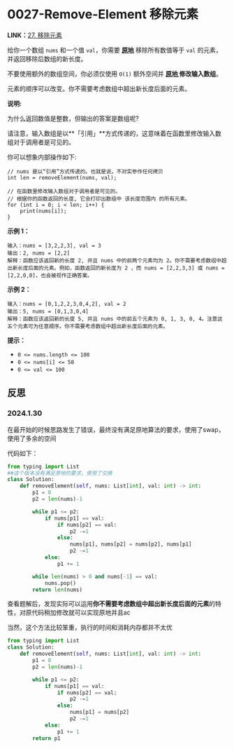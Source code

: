 # 0027-Remove-Element 移除元素

**LINK：**[27. 移除元素](https://leetcode.cn/problems/remove-element/description/)

给你一个数组 `nums` 和一个值 `val`，你需要 **[原地](https://baike.baidu.com/item/原地算法)** 移除所有数值等于 `val` 的元素，并返回移除后数组的新长度。

不要使用额外的数组空间，你必须仅使用 `O(1)` 额外空间并 **[原地 ](https://baike.baidu.com/item/原地算法)修改输入数组**。

元素的顺序可以改变。你不需要考虑数组中超出新长度后面的元素。

 

**说明:**

为什么返回数值是整数，但输出的答案是数组呢?

请注意，输入数组是以**「引用」**方式传递的，这意味着在函数里修改输入数组对于调用者是可见的。

你可以想象内部操作如下:

```
// nums 是以“引用”方式传递的。也就是说，不对实参作任何拷贝
int len = removeElement(nums, val);

// 在函数里修改输入数组对于调用者是可见的。
// 根据你的函数返回的长度, 它会打印出数组中 该长度范围内 的所有元素。
for (int i = 0; i < len; i++) {
    print(nums[i]);
}
```

 

**示例 1：**

```
输入：nums = [3,2,2,3], val = 3
输出：2, nums = [2,2]
解释：函数应该返回新的长度 2, 并且 nums 中的前两个元素均为 2。你不需要考虑数组中超出新长度后面的元素。例如，函数返回的新长度为 2 ，而 nums = [2,2,3,3] 或 nums = [2,2,0,0]，也会被视作正确答案。
```

**示例 2：**

```
输入：nums = [0,1,2,2,3,0,4,2], val = 2
输出：5, nums = [0,1,3,0,4]
解释：函数应该返回新的长度 5, 并且 nums 中的前五个元素为 0, 1, 3, 0, 4。注意这五个元素可为任意顺序。你不需要考虑数组中超出新长度后面的元素。
```

 

**提示：**

- `0 <= nums.length <= 100`
- `0 <= nums[i] <= 50`
- `0 <= val <= 100`



## 反思

### 2024.1.30

在最开始的时候思路发生了错误，最终没有满足原地算法的要求，使用了swap，使用了多余的空间

代码如下：

```python
from typing import List
##这个版本没有满足原地的要求，使用了交换
class Solution:
    def removeElement(self, nums: List[int], val: int) -> int:
        p1 = 0
        p2 = len(nums)-1

        while p1 <= p2:
            if nums[p1] == val:
                if nums[p2] == val:
                    p2 -=1
                else:
                    nums[p1], nums[p2] = nums[p2], nums[p1]
                    p2 -=1
            else:
                p1 += 1

        while len(nums) > 0 and nums[-1] == val:
            nums.pop()
        return len(nums)
```

查看题解后，发现实际可以运用**你不需要考虑数组中超出新长度后面的元素**的特性，对原代码稍加修改就可以实现原地并且ac

当然，这个方法比较笨重，执行的时间和消耗内存都并不太优

```python
from typing import List
class Solution:
    def removeElement(self, nums: List[int], val: int) -> int:
        p1 = 0
        p2 = len(nums)-1

        while p1 <= p2:
            if nums[p1] == val:
                if nums[p2] == val:
                    p2 -=1
                else:
                    nums[p1] = nums[p2]
                    p2 -=1
            else:
                p1 += 1
        return p1
```

